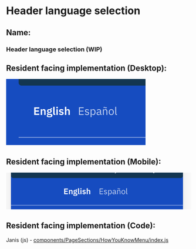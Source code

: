 # Header language selection

## Name:

### Header language selection (WIP)

## Resident facing implementation (Desktop):

![desktop](header_language_selection/desktop.png)

## Resident facing implementation (Mobile):

![mobile](header_language_selection/mobile.png)

## Resident facing implementation (Code):

Janis (js) - [components/PageSections/HowYouKnowMenu/index.js](https://github.com/cityofaustin/janis/blob/master/src/components/PageSections/HowYouKnowMenu/index.js)

